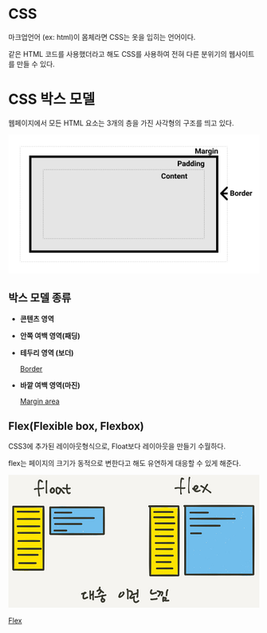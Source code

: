 # CSS

마크업언어 (ex: html)이 몸체라면 CSS는 옷을 입히는 언어이다.

같은 HTML 코드를 사용했더라고 해도 CSS를 사용하여 전혀 다른 분위기의 웹사이트를 만들 수 있다.

# CSS 박스 모델

웹페이지에서 모든 HTML 요소는 3개의 층을 가진 사각형의 구조를 띄고 있다.

![Untitled](CSS%2015a0c82e198948c2acf044548953c6a7/Untitled.png)

## 박스 모델 종류

- **콘텐츠 영역**
- **안쪽 여백 영역(패딩)**
- **테두리 영역 (보더)**
    
    [Border](CSS%2015a0c82e198948c2acf044548953c6a7/Border%2054a32625031d4c27b47ef32afc6c5e72.md)
    
- **바깥 여백 영역(마진)**
    
    [Margin area](CSS%2015a0c82e198948c2acf044548953c6a7/Margin%20area%2004a98a9599b549ab963752e13f2933ff.md)
    

## Flex(Flexible box, Flexbox)

CSS3에 추가된 레이아웃형식으로, Float보다 레이아웃을 만들기 수월하다.

flex는 페이지의 크기가 동적으로 변한다고 해도 유연하게 대응할 수 있게 해준다.

![Untitled](CSS%2015a0c82e198948c2acf044548953c6a7/Untitled%201.png)

[Flex](CSS%2015a0c82e198948c2acf044548953c6a7/Flex%20c82b09882a4c461380d905a74428bd63.md)